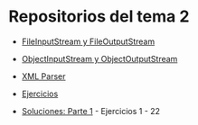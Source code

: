 # Repositorios del tema 2
- [FileInputStream y FileOutputStream](https://github.com/guillermoroman/adt-t2-FileInputOutputDemo)

- [ObjectInputStream y ObjectOutputStream](https://github.com/guillermoroman/adt-t2-ObjectOutuputStream-Demo)

- [XML Parser](https://github.com/guillermoroman/adt-t2-XML-parser-demo)

- [Ejercicios](https://github.com/guillermoroman/adt/blob/main/adt-t2-ejercicios.md)
- [Soluciones: Parte 1](https://github.com/guillermoroman/adt-t2-ejercicios-parte1) - Ejercicios 1 - 22
